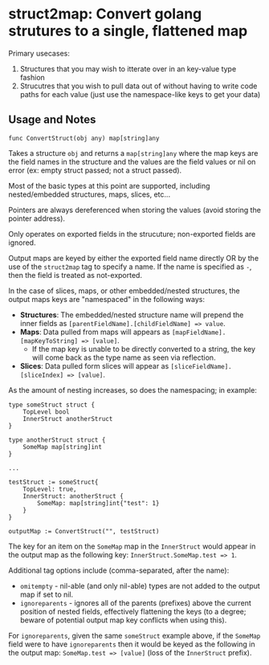 # struct2map: Convert golang strutures to a single, flattened map #

Primary usecases:
 1. Structures that you may wish to itterate over in an key-value type fashion
 2. Strucutres that you wish to pull data out of without having to write code paths for each value (just use the namespace-like keys to get your data)

## Usage and Notes ##
```
func ConvertStruct(obj any) map[string]any
```
Takes a structure `obj` and returns a `map[string]any` where the map keys are the field names in the structure and the values are the field values or nil on error (ex: empty struct passed; not a struct passed).

Most of the basic types at this point are supported, including nested/embedded structures, maps, slices, etc...

Pointers are always dereferenced when storing the values (avoid storing the pointer address).

Only operates on exported fields in the strucuture; non-exported fields are ignored.

Output maps are keyed by either the exported field name directly OR by the use of the `struct2map` tag to specify a name. If the name is specified as `-`, then the field is treated as not-exported.

In the case of slices, maps, or other embedded/nested structures, the output maps keys are "namespaced" in the following ways:
 * **Structures**: The embedded/nested structure name will prepend the inner fields as `[parentFieldName].[childFieldName] => value`.
 * **Maps**: Data pulled from maps will appears as `[mapFieldName].[mapKeyToString] => [value]`.
   * If the map key is unable to be directly converted to a string, the key will come back as the type name as seen via reflection.
 * **Slices**: Data pulled form slices will appear as `[sliceFieldName].[sliceIndex] => [value]`.

As the amount of nesting increases, so does the namespacing; in example:
```
type someStruct struct {
    TopLevel bool
    InnerStruct anotherStruct
}

type anotherStruct struct {
    SomeMap map[string]int
}

...

testStruct := someStruct{
    TopLevel: true,
    InnerStruct: anotherStruct {
        SomeMap: map[string]int{"test": 1}
    }
}

outputMap := ConvertStruct("", testStruct)
```
The key for an item on the `SomeMap` map in the `InnerStruct` would appear in the output map as the following key: `InnerStruct.SomeMap.test => 1`.

Additional tag options include (comma-separated, after the name):
 * `omitempty` - nil-able (and only nil-able) types are not added to the output map if set to nil.
 * `ignoreparents` - ignores all of the parents (prefixes) above the current position of nested fields, effectively flattening the keys (to a degree; beware of potential output map key conflicts when using this).

For `ignoreparents`, given the same `someStruct` example above, if the `SomeMap` field were to have `ignoreparents` then it would be keyed as the following in the output map: `SomeMap.test => [value]` (loss of the `InnerStruct` prefix).